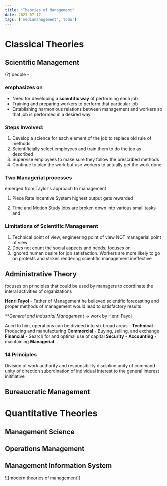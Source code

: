 ```yaml
---
title: "Theories of Management"
date: 2023-07-17
tags: ['mediamanagement','todo']
---
```


# Classical Theories 

## Scientific Management

(?) people -

### emphasizes on 
- Need for developing a **scientific way** of performing each job 
- Training and preparing workers to perform that particular job
- Establishing harmonious relations between management and workers so that job is performed in a desired way 

### Steps Involved:
1. Develop a science for each element of the job to replace old rule of methods
2. Scientificially select employees and train them to do the job as described
3. Supervise employees to make sure they follow the prescribed methods
4. Continue to plan the work but use workers to actually get the work done

### Two Managerial processes 
emerged from Taylor's approach to management

1) Piece Rate Incentive System
highest output gets rewarded

2) Time and Motion Study
jobs are broken down into various small tasks and 


### Limitations of Scientific Management
1. Technical point of view, engineering point of view NOT managerial point of view
2. Does not count the social aspects and needs; focuses on 
3. Ignored human desire for job satisfaction. Workers are more likely to go on protests and strikes rendering scientific management ineffective

## Administrative Theory
focuses on principles that could be used by managers to coordinate the interal activities of organizations

**Henri Fayol** - Father of Management 
he believed scientific forecasting and proper methods of management would lead to satisfactory results

***General and Industrial Management* -> work by Henri Fayol 

Accd to him, operations can be divided into six broad areas -
**Technical** - Producing and manufacturing
**Commercial** - Buying, selling, and exchange
**Financial** - Search for and optimal use of capital
**Security** - 
**Accounting** - maintaining 
**Managerial** 


### 14 Principles
Division of work
authority and responsibility
discipline
unity of command 
unity of direction 
subordination of individual interest to the general interest
inititiative


## Bureaucratic Management

# Quantitative Theories 
## Management Science 
## Operations Management
## Management Information System

![[modern theories of management]]